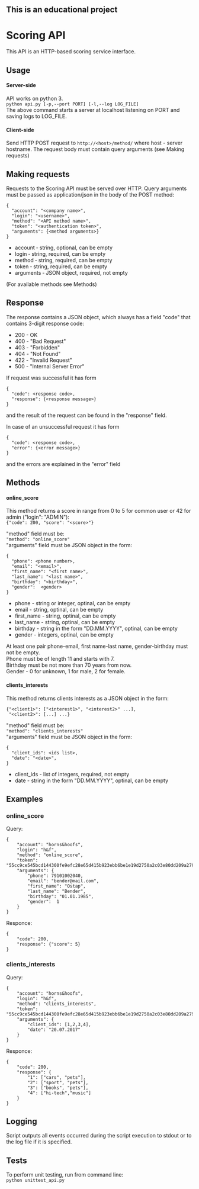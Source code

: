 This is an educational project
---

# Scoring API
This API is an HTTP-based scoring service interface. 

## Usage
#### Server-side
API works on python 3.  
```python api.py [-p,--port PORT] [-l,--log LOG_FILE]```  
The above command starts a server at localhost listening on PORT and saving logs to LOG_FILE. 

#### Client-side
Send HTTP POST request to ```http://<host>/method/``` where host - server hostname.   The request body must contain query arguments (see Making requests) 

## Making requests
Requests to the Scoring API must be served over HTTP.
Query arguments must be passed as application/json in the body of the POST method:  
```
{
  "account": "<company name>",
  "login": "<username>",
  "method": "<API method name>",
  "token": "<authentication token>", 
  "arguments": {<method arguments>}
}
```  
* account ‑ string, optional, can be empty
* login ‑ string, required, can be empty
* method ‑ string, required, can be empty
* token ‑ string, required, can be empty
* arguments ‑ JSON object, required, not empty  

(For available methods see Methods)


## Response
The response contains a JSON object, which always has a field "code" that contains 3-digit response code:  
* 200 - OK
* 400 - "Bad Request"
* 403 - "Forbidden"
* 404 - "Not Found"
* 422 - "Invalid Request"
* 500 - "Internal Server Error"

If request was successful it has form  
```
{  
  "code": <response code>,   
  "response": {<response message>}  
}  
```  
аnd the result of the request can be found in the "response" field.

In case of an unsuccessful request  it has form  
```
{  
  "code": <response code>,   
  "error": {<error message>}  
}  
```  
and the errors are explained in the "error" field


## Methods
#### online_score
This method returns a score in range from 0 to 5 for common user or 42 for admin ("login": "ADMIN"):  
```{"code": 200, "score": "<score>"}```

"method" field must be:  
```"method": "online_score"```  
"arguments" field must be JSON object in the form:
```
{  
  "phone": <phone number>,
  "email": "<email>",
  "first_name": "<first name>",
  "last_name": "<last name>",
  "birthday": "<birthday>",
  "gender":  <gender>
}  
```  
* phone - string or integer, optinal, can be empty
* email - string, optinal, can be empty
* first_name - string, optinal, can be empty
* last_name - string, optinal, can be empty
* birthday - string in the form "DD.MM.YYYY", optinal, can be empty
* gender - integers, optinal, can be empty  

At least one pair phone-email, first name-last name, gender-birthday must not be empty.  
Phone must be of length 11 and starts with 7.  
Birthday must be not more than 70 years from now.  
Gender - 0 for unknown, 1 for male, 2 for female.
  
#### clients_interests
This method returns clients interests as a JSON object in the form:  
```
{"<client1>": ["<interest1>", "<interest2>" ...], 
 "<client2>": [...] ...}
```

"method" field must be:  
```"method": "clients_interests"```  
"arguments" field must be JSON object in the form:
```
{  
  "client_ids": <ids list>,
  "date": "<date>",
}  
```  
* client_ids - list of integers, required, not empty
* date - string in the form "DD.MM.YYYY", optinal, can be empty


## Examples
### online_score
Query:
```
{
    "account": "horns&hoofs",
    "login": "h&f",
    "method": "online_score",
    "token": "55cc9ce545bcd144300fe9efc28e65d415b923ebb6be1e19d2750a2c03e80dd209a27954dca045e5bb12418e7d89b6d718a9e35af34e14e1d5bcd5a08f21fc95", 
    "arguments": {  
        "phone": 79101002040,
        "email": "bender@mail.com",
        "first_name": "Ostap",
        "last_name": "Bender",
        "birthday": "01.01.1985",
        "gender":  1
    }  
}
``` 

Responce:
```
{
    "code": 200,
    "response": {"score": 5}
}
```

### clients_interests
Query:
```
{
    "account": "horns&hoofs",
    "login": "h&f",
    "method": "clients_interests",
    "token": "55cc9ce545bcd144300fe9efc28e65d415b923ebb6be1e19d2750a2c03e80dd209a27954dca045e5bb12418e7d89b6d718a9e35af34e14e1d5bcd5a08f21fc95", 
    "arguments": {  
        "client_ids": [1,2,3,4],
        "date": "20.07.2017"
    }  
}
``` 

Responce:
```
{
    "code": 200,
    "response": {
        "1": ["cars", "pets"],
        "2": ["sport", "pets"],
        "3": ["books", "pets"],
        "4": ["hi-tech","music"]
    }
}
```


## Logging
Script outputs all events occurred during the script execution to stdout or to the log file if it is specified.


## Tests 
To perform unit testing, run from command line:  
`python unittest_api.py`

